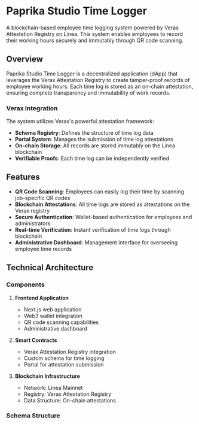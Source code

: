 # Paprika Studio Time Logger

A blockchain-based employee time logging system powered by Verax Attestation Registry on Linea. This system enables employees to record their working hours securely and immutably through QR code scanning.

## Overview

Paprika Studio Time Logger is a decentralized application (dApp) that leverages the Verax Attestation Registry to create tamper-proof records of employee working hours. Each time log is stored as an on-chain attestation, ensuring complete transparency and immutability of work records.

### Verax Integration

The system utilizes Verax's powerful attestation framework:
- **Schema Registry**: Defines the structure of time log data
- **Portal System**: Manages the submission of time log attestations
- **On-chain Storage**: All records are stored immutably on the Linea blockchain
- **Verifiable Proofs**: Each time log can be independently verified

## Features

- **QR Code Scanning**: Employees can easily log their time by scanning job-specific QR codes
- **Blockchain Attestations**: All time logs are stored as attestations on the Verax registry
- **Secure Authentication**: Wallet-based authentication for employees and administrators
- **Real-time Verification**: Instant verification of time logs through blockchain
- **Administrative Dashboard**: Management interface for overseeing employee time records

## Technical Architecture

### Components

1. **Frontend Application**
   - Next.js web application
   - Web3 wallet integration
   - QR code scanning capabilities
   - Administrative dashboard

2. **Smart Contracts**
   - Verax Attestation Registry integration
   - Custom schema for time logging
   - Portal for attestation submission

3. **Blockchain Infrastructure**
   - Network: Linea Mainnet
   - Registry: Verax Attestation Registry
   - Data Structure: On-chain attestations

### Schema Structure
